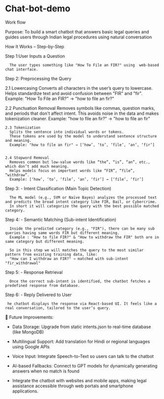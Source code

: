 # Chat-bot-demo

Work flow

Purpose:  To build a smart chatbot that answers basic legal queries and guides users through Indian legal procedures using natural conversation

How It Works – Step-by-Step 

Step 1:User Inputs a Question
      
      The user types something like "How To File an FIR?" using  web-based chat interface.


Step 2:  Preprocessing the Query

   2.1 Lowercasing
     Converts all characters in the user’s query to lowercase.
     Helps standardize text and avoid confusion between "FIR" and "fir".
     Example: "How To File an FIR?" → "how to file an fir?"


   2.2 Punctuation Removal
     Removes symbols like commas, question marks, and periods that don't affect intent.
     This avoids noise in the data and makes tokenization cleaner.
     Example: "how to file an fir?" → "how to file an fir"


    2.3 Tokenization
      Splits the sentence into individual words or tokens.
      These tokens are used by the model to understand sentence structure and meaning.
      Example: "how to file an fir" → [‘how’, ‘to’, ‘file’, ‘an’, ‘fir’]


    2.4 Stopword Removal 
      Removes common but low-value words like “the”, “is”, “an”, etc., which don’t add much meaning.
      Helps models focus on important words like “FIR”, “file”, “withdraw”.
      Example: [‘how’, ‘to’, ‘file’, ‘an’, ‘fir’] → [‘file’, ‘fir’]

Step 3: - Intent Classification (Main Topic Detection)
      
      The ML model (e.g., SVM or Naïve Bayes) analyzes the processed text and predicts the broad intent category like FIR, Bail, or Cybercrime.
      In short it will categorize the query with the best possible matched category.

Step 4: - Semantic Matching (Sub-intent Identification)

      Inside the predicted category (e.g., "FIR"), there can be many sub queries having same words FIR but different meaning.
      Example : "How to file FIR?" & "How to withdraw the FIR" both are in same category but different meaning.

      So in this step we will matches the query to the most similar pattern from existing training data, like:
      "How can I withdraw an FIR?" → matched with sub-intent "fir_withdrawal" 

Step 5: - Response Retrieval

      Once the correct sub-intent is identified, the chatbot fetches a predefined response from database.

Step 6: - Reply Delivered to User

     he chatbot displays the response via React-based UI. It feels like a real conversation, tailored to the user’s query.


🔧 Future Improvements:

- Data Storage: Upgrade from static intents.json to real-time database (like MongoDB)

- Multilingual Support: Add translation for Hindi or regional languages using Google APIs

- Voice Input: Integrate Speech-to-Text so users can talk to the chatbot

- AI-based Fallbacks: Connect to GPT models for dynamically generating answers when no match is found

- Integrate the chatbot with websites and mobile apps, making legal assistance accessible through web portals and smartphone applications.




